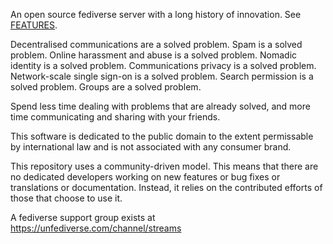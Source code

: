 An open source fediverse server with a long history of innovation. See [FEATURES](https://codeberg.org/streams/streams/src/branch/dev/FEATURES.md).

Decentralised communications are a solved problem.
Spam is a solved problem.
Online harassment and abuse is a solved problem. 
Nomadic identity is a solved problem.
Communications privacy is a solved problem.
Network-scale single sign-on is a solved problem.
Search permission is a solved problem.
Groups are a solved problem.

Spend less time dealing with problems that are already solved, and more time communicating and sharing with your friends. 

This software is dedicated to the public domain to the extent permissable by international law and is not associated with any consumer brand.

This repository uses a community-driven model. This means that there are no dedicated developers working on new features or bug fixes or translations or documentation. Instead, it relies on the contributed efforts of those that choose to use it.

A fediverse support group exists at 
https://unfediverse.com/channel/streams

